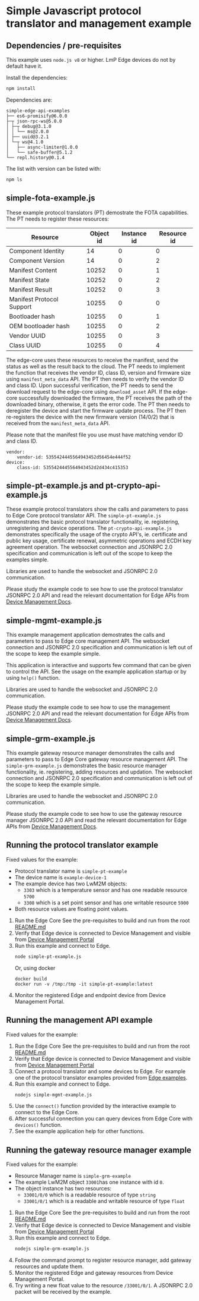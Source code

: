 # Simple Javascript protocol translator and management example

## Dependencies / pre-requisites

This example uses `node.js v8` or higher.
LmP Edge devices do not by default have it.

Install the dependencies:
```bash
npm install
```

Dependencies are:

    simple-edge-api-examples
    ├── es6-promisify@6.0.0
    ├─┬ json-rpc-ws@5.0.0
    │ ├─┬ debug@3.1.0
    │ │ └── ms@2.0.0
    │ ├── uuid@3.2.1
    │ └─┬ ws@4.1.0
    │   ├── async-limiter@1.0.0
    │   └── safe-buffer@5.1.2
    └── repl.history@0.1.4

The list with version can be listed with:
```bash
npm ls
```

## simple-fota-example.js
These example protocol translators (PT) demostrate the FOTA capabilities. The PT needs to register these resources:

| Resource                   | Object id  | Instance id | Resource id |
|----------------------------|------------|-------------|-------------|
| Component Identity         | 14         | 0           | 0        |
| Component Version          | 14         | 0           | 2        |
| Manifest Content           | 10252      | 0           | 1        |
| Manifest State             | 10252      | 0           | 2        |
| Manifest Result            | 10252      | 0           | 3        |
| Manifest Protocol Support  | 10255      | 0           | 0        |
| Bootloader hash            | 10255      | 0           | 1        |
| OEM bootloader hash        | 10255      | 0           | 2        |
| Vendor UUID                | 10255      | 0           | 3        |
| Class UUID                 | 10255      | 0           | 4        |

The edge-core uses these resources to receive the manifest, send the status as well as the result back to the cloud. The PT needs to implement the function that receives the vendor ID, class ID, version and firmware size using `manifest_meta_data` API. The PT then needs to verify the vendor ID and class ID. Upon successful verification, the PT needs to send the download request to the edge-core using `download_asset` API. If the edge-core successfully downloaded the firmware, the PT receives the path of the downloaded binary, otherwise, it gets the error code. The PT then needs to deregister the device and start the firmware update process. The PT then re-registers the device with the new firmware version (14/0/2) that is received from the `manifest_meta_data` API.

Please note that the manifest file you use must have matching vendor ID and class ID.

```
vendor:
    vendor-id: 5355424445564943452d56454e444f52
device:
    class-id: 5355424445564943452d2d434c415353
```

## simple-pt-example.js and pt-crypto-api-example.js

These example protocol translators show the calls and parameters to pass to
Edge Core protocol translator API. The `simple-pt-example.js` demonstrates the
basic protocol translator functionality, ie. registering, unregistering and 
device operations. The `pt-crypto-api-example.js` demonstrates specifically 
the usage of the crypto API's, ie. certificate and public key usage, certificate renewal, asymmetric
operations and ECDH key agreement operation. The websocket connection and
JSONRPC 2.0 specification and communication is left out of the scope to
keep the examples simple.

Libraries are used to handle the websocket and JSONRPC 2.0 communication.

Please study the example code to see how to use the protocol translator
JSONRPC 2.0 API and read the relevant documentation for Edge APIs from
[Device Management Docs](https://developer.izumanetworks.com/docs/device-management-edge/latest/protocol-translator/index.html).

## simple-mgmt-example.js

This example management application demostrates the calls and parameters to pass
to Edge core management API. The websocket connection and JSONRPC 2.0
specification and communication is left out of the scope to keep the
example simple.

This application is interactive and supports few command that can be given
to control the API. See the usage on the example application startup or
by using `help()` function.

Libraries are used to handle the websocket and JSONRPC 2.0 communication.

Please study the example code to see how to use the management JSONRPC 2.0
API and read the relevant documentation for Edge APIs from
[Device Management Docs](https://developer.izumanetworks.com/docs/device-management-edge/latest/protocol-translator/index.html).

## simple-grm-example.js

This example gateway resource manager demonstrates the calls and parameters to pass to
Edge Core gateway resource management API. The `simple-grm-example.js` demonstrates the
basic resource manager functionality, ie. registering, adding resources and
updation. The websocket connection and JSONRPC 2.0 specification and communication
is left out of the scope to keep the example simple.

Libraries are used to handle the websocket and JSONRPC 2.0 communication.

Please study the example code to see how to use the gateway resource manager
JSONRPC 2.0 API and read the relevant documentation for Edge APIs from
[Device Management Docs](https://developer.izumanetworks.com/docs/device-management-edge/latest/protocol-translator/index.html).

## Running the protocol translator example

Fixed values for the example:
 * Protocol translator name is `simple-pt-example`
 * The device name is `example-device-1`
 * The example device has two LwM2M objects:
   * `3303` which is a temperature sensor and has one readable resource `5700`
   * `3308` which is a set point sensor and has one writable resource `5900`
 * Both resource values are floating point values.

1. Run the Edge Core
   See the pre-requisites to build and run from the root [README.md](./README.md)
1. Verify that Edge device is connected to Device Management and visible
   from [Device Management Portal](https://portal.mbedcloud.com)
1. Run this example and connect to Edge.
   ```bash
   node simple-pt-example.js
   ```
   Or, using docker
   ```
   docker build
   docker run -v /tmp:/tmp -it simple-pt-example:latest
   ```
1. Monitor the registered Edge and endpoint device from Device Management Portal.

## Running the management API example

Fixed values for the example:

1. Run the Edge Core
   See the pre-requisites to build and run from the root [README.md](./README.md)
1. Verify that Edge device is connected to Device Management and visible
   from [Device Management Portal](https://portal.mbedcloud.com)
1. Connect a protocol translator and some devices to Edge.
   For example one of the protocol translator examples provided from
   [Edge examples](https://github.com/PelionIoT/mbed-edge-examples).
1. Run this example and connect to Edge.
   ```bash
   nodejs simple-mgmt-example.js
   ```
1. Use the `connect()` function provided by the interactive example to connect
   to the Edge Core.
1. After successful connection you can query devices from Edge Core with `devices()` function.
1. See the example application help for other functions.

## Running the gateway resource manager example

Fixed values for the example:
 * Resource Manager name is `simple-grm-example`
 * The example LwM2M object `33001`has one instance with id `0`.
 * The object instance has two resources:
   * `33001/0/0` which is a readable resource of type `string`
   * `33001/0/1` which is a readable and writable resource of type `float`

1. Run the Edge Core
   See the pre-requisites to build and run from the root [README.md](./README.md)
1. Verify that Edge device is connected to Device Management and visible
   from [Device Management Portal](https://portal.mbedcloud.com)
1. Run this example and connect to Edge.
   ```bash
   nodejs simple-grm-example.js
   ```
1. Follow the command prompt to register resource manager, add gateway resources and update them.
1. Monitor the registered Edge and gateway resources from Device Management Portal.
1. Try writing a new float value to the resource `/33001/0/1`. A JSONRPC 2.0 packet will be received by the example.
